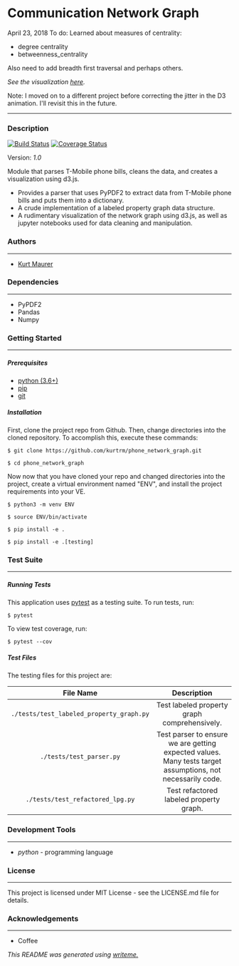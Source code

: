 # Communication Network Graph

April 23, 2018
To do:
Learned about measures of centrality:
- degree centrality
- betweenness_centrality

Also need to add breadth first traversal and perhaps others.

_See the visualization [here](https://kurtrm.github.io/phone_network_graph/)._

Note: I moved on to a different project before correcting the jitter in the D3 animation. I'll revisit this in the future.

---
### Description
[![Build Status](https://travis-ci.org/kurtrm/phone_network_graph.svg?branch=master)](https://travis-ci.org/kurtrm/phone_network_graph) [![Coverage Status](https://coveralls.io/repos/github/kurtrm/phone_network_graph/badge.svg)](https://coveralls.io/github/kurtrm/phone_network_graph)

Version: *1.0*

Module that parses T-Mobile phone bills, cleans the data, and creates a visualization using d3.js.
* Provides a parser that uses PyPDF2 to extract data from T-Mobile phone bills and puts them into a dictionary.
* A crude implementation of a labeled property graph data structure.
* A rudimentary visualization of the network graph using d3.js, as well as jupyter notebooks used for data cleaning and manipulation.

### Authors
---
* [Kurt Maurer](https://github.com/kurtrm/phone_network_graph)

### Dependencies
---
* PyPDF2
* Pandas
* Numpy

### Getting Started
---
##### *Prerequisites*
* [python (3.6+)](https://www.python.org/downloads/)
* [pip](https://pip.pypa.io/en/stable/)
* [git](https://git-scm.com/)

##### *Installation*
First, clone the project repo from Github. Then, change directories into the cloned repository. To accomplish this, execute these commands:

`$ git clone https://github.com/kurtrm/phone_network_graph.git`

`$ cd phone_network_graph`

Now now that you have cloned your repo and changed directories into the project, create a virtual environment named "ENV", and install the project requirements into your VE.

`$ python3 -m venv ENV`

`$ source ENV/bin/activate`

`$ pip install -e .`

`$ pip install -e .[testing]`

### Test Suite
---
##### *Running Tests*
This application uses [pytest](https://docs.pytest.org/en/latest/) as a testing suite. To run tests, run:

``$ pytest``

To view test coverage, run:

``$ pytest --cov``
##### *Test Files*
The testing files for this project are:

| File Name | Description |
|:---:|:---:|
| `./tests/test_labeled_property_graph.py` | Test labeled property graph comprehensively. |
| `./tests/test_parser.py` | Test parser to ensure we are getting expected values. Many tests target assumptions, not necessarily code. |
| `./tests/test_refactored_lpg.py` | Test refactored labeled property graph. |

### Development Tools
---
* *python* - programming language

### License
---
This project is licensed under MIT License - see the LICENSE.md file for details.
### Acknowledgements
---
* Coffee

*This README was generated using [writeme.](https://github.com/chelseadole/write-me)*
